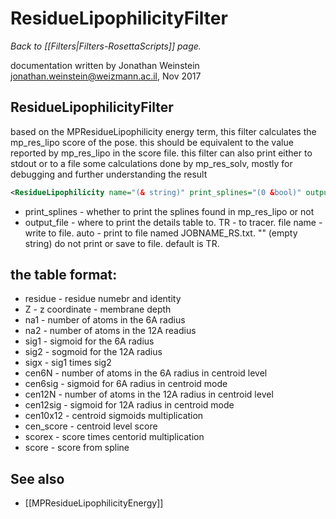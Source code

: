 # ResidueLipophilicityFilter
*Back to [[Filters|Filters-RosettaScripts]] page.*

documentation written by Jonathan Weinstein jonathan.weinstein@weizmann.ac.il, Nov 2017

## ResidueLipophilicityFilter

based on the MPResidueLipophilicity energy term, this filter calculates the mp_res_lipo score of the pose. this should be equivalent to the value reported by mp_res_lipo in the score file. 
this filter can also print either to stdout or to a file some calculations done by mp_res_solv, mostly for debugging and further understanding the result
```xml
<ResidueLipophilicity name="(& string)" print_splines="(0 &bool)" output_file="(TR &string)" />
```

- print_splines - whether to print the splines found in mp_res_lipo or not
- output_file - where to print the details table to. TR - to tracer. file name - write to file. auto - print to file named JOBNAME_RS.txt. "" (empty string) do not print or save to file. default is TR.

## the table format:
- residue - residue numebr and identity
- Z - z coordinate - membrane depth
- na1 - number of atoms in the 6A radius
- na2 - number of atoms in the 12A readius
- sig1 - sigmoid for the 6A radius
- sig2 - sogmoid for the 12A radius
- sigx - sig1 times sig2
- cen6N - number of atoms in the 6A radius in centroid level
- cen6sig - sigmoid for 6A radius in centroid mode
- cen12N - number of atoms in the 12A radius in centroid level
- cen12sig - sigmoid for 12A radius in centroid mode
- cen10x12 - centroid sigmoids multiplication
- cen_score - centroid level score
- scorex - score times centorid multiplication
- score - score from spline

## See also
* [[MPResidueLipophilicityEnergy]]